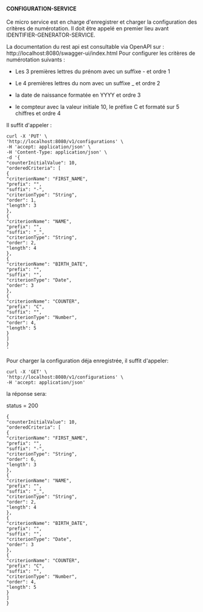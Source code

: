 #### CONFIGURATION-SERVICE

Ce micro service est en charge d'enregistrer et charger la configuration
des critères de numérotation.
Il doit être appelé en premier lieu avant IDENTIFIER-GENERATOR-SERVICE.

La documentation du rest api est consultable via OpenAPI sur :
http://localhost:8080/swagger-ui/index.html
Pour configurer les critères de numérotation suivants :

- Les 3 premières lettres du prénom avec un suffixe - et ordre 1

- Le 4 premières lettres du nom avec un suffixe _ et ordre 2

- la date de naissance formatée en YYYY et ordre 3

- le compteur avec la valeur initiale 10, le préfixe C et formaté sur 5 chiffres et ordre 4

Il suffit d'appeler :

```
curl -X 'PUT' \
'http://localhost:8080/v1/configurations' \
-H 'accept: application/json' \
-H 'Content-Type: application/json' \
-d '{
"counterInitialValue": 10,
"orderedCriteria": [
{
"criterionName": "FIRST_NAME",
"prefix": "",
"suffix": "-",
"criterionType": "String",
"order": 1,
"length": 3
},
{
"criterionName": "NAME",
"prefix": "",
"suffix": "_",
"criterionType": "String",
"order": 2,
"length": 4
},
{
"criterionName": "BIRTH_DATE",
"prefix": "",
"suffix": "",
"criterionType": "Date",
"order": 3
},
{
"criterionName": "COUNTER",
"prefix": "C",
"suffix": "",
"criterionType": "Number",
"order": 4,
"length": 5
}
]
}
'
```
Pour charger la configuration déja enregistrée, il suffit d'appeler:
```
curl -X 'GET' \
'http://localhost:8080/v1/configurations' \
-H 'accept: application/json'
```
la réponse sera:

status = 200
```
{
"counterInitialValue": 10,
"orderedCriteria": [
{
"criterionName": "FIRST_NAME",
"prefix": "",
"suffix": "-",
"criterionType": "String",
"order": 6,
"length": 3
},
{
"criterionName": "NAME",
"prefix": "",
"suffix": "_",
"criterionType": "String",
"order": 2,
"length": 4
},
{
"criterionName": "BIRTH_DATE",
"prefix": "",
"suffix": "",
"criterionType": "Date",
"order": 3
},
{
"criterionName": "COUNTER",
"prefix": "C",
"suffix": "",
"criterionType": "Number",
"order": 4,
"length": 5
}
]
}
```

